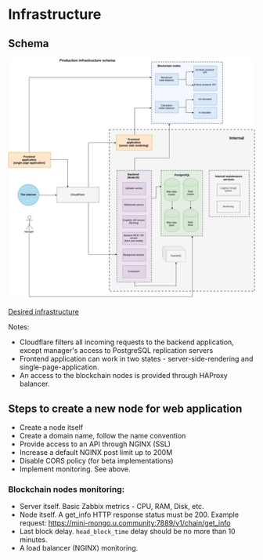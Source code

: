 # Infrastructure

## Schema

![Current infrastructure](https://raw.githubusercontent.com/UOSnetwork/ucom.backend/master/documentation/jpg/production-infrastructure.jpg)


[Desired infrastructure](../jpg/web-application-desired-infrastructure.jpg)

Notes:
* Cloudflare filters all incoming requests to the backend application, except manager's access to PostgreSQL replication servers
* Frontend application can work in two states - server-side-rendering and single-page-application.
* An access to the blockchain nodes is provided through HAProxy balancer.

## Steps to create a new node for web application
* Create a node itself
* Create a domain name, follow the name convention 
* Provide access to an API through NGINX (SSL)
* Increase a default NGINX post limit up to 200M
* Disable CORS policy (for beta implementations)
* Implement monitoring. See above.

### Blockchain nodes monitoring:
* Server itself. Basic Zabbix metrics - CPU, RAM, Disk, etc.
* Node itself. A get_info HTTP response status must be 200. 
Example request: https://mini-mongo.u.community:7889/v1/chain/get_info
* Last block delay. `head_block_time` delay should be no more than 10 minutes.
* A load balancer (NGINX) monitoring.


